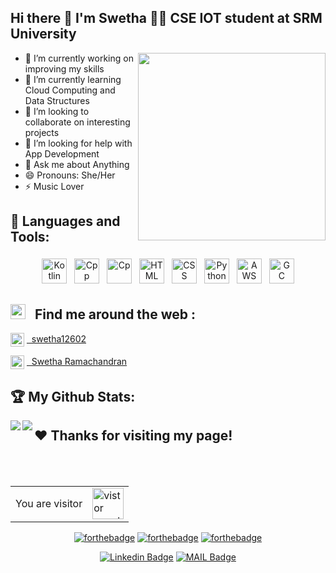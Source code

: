 ## Hi there 👋 I'm Swetha 🙋‍♀️ CSE IOT student at SRM University

<img align='right' src="https://github.com/Swetha126/Swetha126/blob/main/work.gif" width="300px">
 
 - 🔭 I’m currently working on improving my skills 
 - 🌱 I’m currently learning Cloud Computing and Data Structures 
 - 👯 I’m looking to collaborate on interesting projects
 - 🤔 I’m looking for help with App Development 
 - 💬 Ask me about Anything 
 - 😄 Pronouns: She/Her 
 - ⚡ Music Lover 

## 🧰 Languages and Tools:

<p align="center">
<img src="https://github.com/Swetha126/Swetha126/blob/main/1024px-Kotlin-logo.svg.png" alt="Kotlin" height="40" style="vertical-align:top; margin:4px">
<img src="https://github.com/Swetha126/Swetha126/blob/main/99f887833c475448723d3c9ac16c179b.png" alt="Cpp" height="40" style="vertical-align:top; margin:4px">
<img src="https://github.com/Swetha126/Swetha126/blob/main/c-programming-569564.png" alt="Cp" height="40" style="vertical-align:top; margin:4px">
<img src="https://github.com/Swetha126/Swetha126/blob/main/html.png" alt="HTML" height="40" style="vertical-align:top; margin:4px">
<img src="https://github.com/Swetha126/Swetha126/blob/main/css.png" alt="CSS" height="40" style="vertical-align:top; margin:4px">
<img src="https://github.com/Swetha126/Swetha126/blob/main/Picture1.png" alt="Python" height="40" style="vertical-align:top; margin:4px">
<img src="https://github.com/Swetha126/Swetha126/blob/main/Picture3.png" alt="AWS" height="40" style="vertical-align:top; margin:4px">
<img src="https://github.com/Swetha126/Swetha126/blob/main/Picture2.png" alt="GC" height="40" style="vertical-align:top; margin:4px">
</p>

## <img src="https://github.com/Swetha126/Swetha126/blob/main/world.gif" width="24px"> &nbsp; Find me around the web : 

<img align="center" alt="codeSTACKr | Twitter" width="22px" src="https://cdn.jsdelivr.net/npm/simple-icons@v3/icons/twitter.svg" /> <a href="https://twitter.com/swetha12602"> &nbsp; swetha12602</a> 

<img align="center" alt="codeSTACKr | LinkedIn" width="22px" src="https://cdn.jsdelivr.net/npm/simple-icons@v3/icons/linkedin.svg" /> <a href="https://www.linkedin.com/in/swetha-ramachandran-b9a2271b6/"> &nbsp; Swetha Ramachandran</a> 

## 🏆 My Github Stats:

<!--
![GitHub stats](https://readme-stats-cfgj2cxdy.vercel.app/api?username=Swetha126&count_private=true&show_icons=true&theme=radical)
![Top Langs](https://readme-stats-cfgj2cxdy.vercel.app/api/top-langs/?username=Swetha126&hide=php&theme=radical)
-->
<div align="center">
<div>
<a href="https://readme-stats-cfgj2cxdy.vercel.app/api?username=Swetha126&count_private=true&show_icons=true&theme=radical">
  <img  align="left" src="https://readme-stats-cfgj2cxdy.vercel.app/api?username=Swetha126&count_private=true&show_icons=true&theme=radical" />
</a>
<a href="https://readme-stats-cfgj2cxdy.vercel.app/api/top-langs/?username=Swetha126&hide=php&theme=radical">
  <img align="left" src="https://readme-stats-cfgj2cxdy.vercel.app/api/top-langs/?username=Swetha126&hide=php&theme=radical" />
</a>
</div>
</div>




## ❤ Thanks for visiting my page!
<div align="center">
<br><bR>
<table>
   <tr>
    <td>You are visitor</td>
    <td><img src="https://profile-counter.glitch.me/Swetha126/count.svg" alt="vistor count" height="50" /></td>
   </tr>
  </table>


[![forthebadge](https://forthebadge.com/images/badges/built-with-love.svg)](https://forthebadge.com)   [![forthebadge](https://forthebadge.com/images/badges/makes-people-smile.svg)](https://forthebadge.com)  [![forthebadge](https://forthebadge.com/images/badges/powered-by-coffee.svg)](https://forthebadge.com)

[![Linkedin Badge](https://img.shields.io/badge/-Swetha126-blue?style=flat-square&logo=Linkedin&logoColor=white&link=https://www.linkedin.com/in/swetha-ramachandran-b9a2271b6/)](https://www.linkedin.com/in/swetha-ramachandran-b9a2271b6/)
[![MAIL Badge](https://img.shields.io/badge/-swetharamachandran126@gmail.com-c14438?style=flat-square&logo=Gmail&logoColor=white&link=mailto:swetharamachandran126@gmail.com)](mailto:swetharamachandran126@gmail.com)
</div></p>







